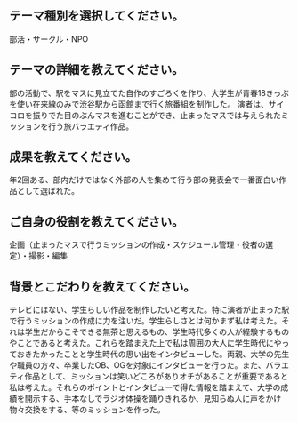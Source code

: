 ## テーマ種別を選択してください。
部活・サークル・NPO

## テーマの詳細を教えてください。
部の活動で、駅をマスに見立てた自作のすごろくを作り、大学生が青春18きっぷを使い在来線のみで渋谷駅から函館まで行く旅番組を制作した。
演者は、サイコロを振りでた目のぶんマスを進むことができ、止まったマスでは与えられたミッションを行う旅バラエティ作品。

## 成果を教えてください。
年2回ある、部内だけではなく外部の人を集めて行う部の発表会で一番面白い作品として選ばれた。

## ご自身の役割を教えてください。
企画（止まったマスで行うミッションの作成・スケジュール管理・役者の選定）・撮影・編集
## 背景とこだわりを教えてください。

テレビにはない、学生らしい作品を制作したいと考えた。特に演者が止まった駅で行うミッションの作成に力を注いだ。学生らしさとは何かまず私は考えた。それは学生だからこそできる無茶と思えるもの、学生時代多くの人が経験するものやことであると考えた。これらを踏まえた上で私は周囲の大人に学生時代にやっておきたかったことと学生時代の思い出をインタビューした。両親、大学の先生や職員の方々、卒業したOB、OGを対象にインタビューを行った。また、バラエティ作品として、ミッションは笑いどころがありオチがあることが重要であると私は考えた。それらのポイントとインタビューで得た情報を踏まえて、大学の成績を開示する、手本なしでラジオ体操を踊りきれるか、見知らぬ人に声をかけ物々交換をする、等のミッションを作った。
